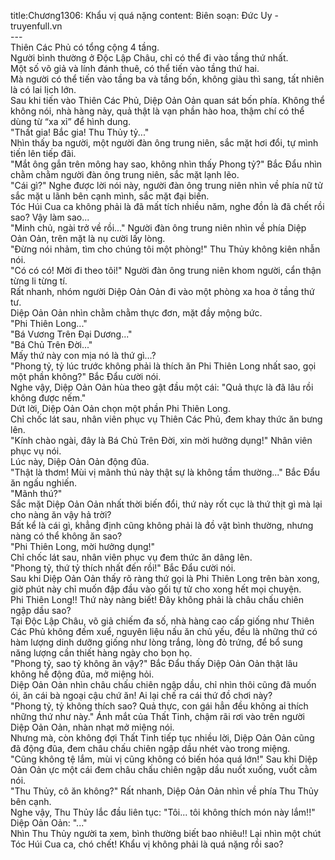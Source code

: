 title:Chương1306: Khẩu vị quá nặng
content:
Biên soạn: Đức Uy - truyenfull.vn<br>---<br>Thiên Các Phủ có tổng cộng 4 tầng.<br>Người bình thường ở Độc Lập Châu, chỉ có thể đi vào tầng thứ nhất.<br>Một số võ giả và lính đánh thuê, có thể tiến vào tầng thứ hai.<br>Mà người có thể tiến vào tầng ba và tầng bốn, không giàu thì sang, tất nhiên là có lai lịch lớn.<br>Sau khi tiến vào Thiên Các Phủ, Diệp Oản Oản quan sát bốn phía. Không thể không nói, nhà hàng này, quả thật là vạn phần hào hoa, thậm chí có thể dùng từ “xa xỉ” để hình dung.<br>"Thất gia! Bắc gia! Thu Thủy tỷ..."<br>Nhìn thấy ba người, một người đàn ông trung niên, sắc mặt hơi đổi, tự mình tiến lên tiếp đãi.<br>"Mắt ông gắn trên mông hay sao, không nhìn thấy Phong tỷ?" Bắc Đẩu nhìn chằm chằm người đàn ông trung niên, sắc mặt lạnh lẽo.<br>"Cái gì?" Nghe được lời nói này, người đàn ông trung niên nhìn về phía nữ tử sắc mặt u lãnh bên cạnh mình, sắc mặt đại biến.<br>Tóc Húi Cua ca không phải là đã mất tích nhiều năm, nghe đồn là đã chết rồi sao? Vậy làm sao...<br>"Minh chủ, ngài trở về rồi..." Người đàn ông trung niên nhìn về phía Diệp Oản Oản, trên mặt là nụ cười lấy lòng.<br>"Đừng nói nhảm, tìm cho chúng tôi một phòng!" Thu Thủy không kiên nhẫn nói.<br>"Có có có! Mời đi theo tôi!" Người đàn ông trung niên khom người, cẩn thận từng li từng tí.<br>Rất nhanh, nhóm người Diệp Oản Oản đi vào một phòng xa hoa ở tầng thứ tư.<br>Diệp Oản Oản nhìn chằm chằm thực đơn, mặt đầy mộng bức.<br>"Phi Thiên Long..."<br>"Bá Vương Trên Đại Dương..."<br>"Bá Chủ Trên Đời..."<br>Mấy thứ này con mịa nó là thứ gì…?<br>"Phong tỷ, tỷ lúc trước không phải là thích ăn Phi Thiên Long nhất sao, gọi một phần không?" Bắc Đẩu cười nói.<br>Nghe vậy, Diệp Oản Oản hùa theo gật đầu một cái: "Quả thực là đã lâu rồi không được nếm."<br>Dứt lời, Diệp Oản Oản chọn một phần Phi Thiên Long.<br>Chỉ chốc lát sau, nhân viên phục vụ Thiên Các Phủ, đem khay thức ăn bưng lên.<br>"Kính chào ngài, đây là Bá Chủ Trên Đời, xin mời hưởng dụng!" Nhân viên phục vụ nói.<br>Lúc này, Diệp Oản Oản động đũa.<br>"Thật là thơm! Mùi vị mãnh thú này thật sự là không tầm thường..." Bắc Đẩu ăn ngấu nghiến.<br>"Mãnh thú?"<br>Sắc mặt Diệp Oản Oản nhất thời biến đổi, thứ này rốt cục là thứ thịt gì mà lại cho nàng ăn vậy hả trời?<br>Bất kể là cái gì, khẳng định cũng không phải là đồ vật bình thường, nhưng nàng có thể không ăn sao?<br>"Phi Thiên Long, mời hưởng dụng!"<br>Chỉ chốc lát sau, nhân viên phục vụ đem thức ăn dâng lên.<br>"Phong tỷ, thứ tỷ thích nhất đến rồi!" Bắc Đẩu cười nói.<br>Sau khi Diệp Oản Oản thấy rõ ràng thứ gọi là Phi Thiên Long trên bàn xong, giờ phút này chỉ muốn đập đầu vào gối tự tử cho xong hết mọi chuyện.<br>Phi Thiên Long!! Thứ này nàng biết! Đây không phải là châu chấu chiên ngập dầu sao?<br>Tại Độc Lập Châu, võ giả chiếm đa số, nhà hàng cao cấp giống như Thiên Các Phủ không đếm xuể, nguyên liệu nấu ăn chủ yếu, đều là những thứ có hàm lượng dinh dưỡng giống như lòng trắng, lòng đỏ trứng, để bổ sung năng lượng cần thiết hàng ngày cho bọn họ.<br>"Phong tỷ, sao tỷ không ăn vậy?" Bắc Đẩu thấy Diệp Oản Oản thật lâu không hề động đũa, mở miệng hỏi.<br>Diệp Oản Oản nhìn châu chấu chiên ngập dầu, chỉ nhìn thôi cũng đã muốn ói, ăn cái bà ngoại cậu chứ ăn! Ai lại chế ra cái thứ đồ chơi này?<br>"Phong tỷ, tỷ không thích sao? Quả thực, con gái hẳn đều không ai thích những thứ như này." Ánh mắt của Thất Tinh, chậm rãi rơi vào trên người Diệp Oản Oản, nhàn nhạt mở miệng nói.<br>Nhưng mà, còn không đợi Thất Tinh tiếp tục nhiều lời, Diệp Oản Oản cũng đã động đũa, đem châu chấu chiên ngập dầu nhét vào trong miệng.<br>"Cũng không tệ lắm, mùi vị cũng không có biến hóa quá lớn!" Sau khi Diệp Oản Oản ực một cái đem châu chấu chiên ngập dầu nuốt xuống, vuốt cằm nói.<br>"Thu Thủy, cô ăn không?" Rất nhanh, Diệp Oản Oản nhìn về phía Thu Thủy bên cạnh.<br>Nghe vậy, Thu Thủy lắc đầu liên tục: "Tôi... tôi không thích món này lắm!!"<br>Diệp Oản Oản: "..."<br>Nhìn Thu Thủy người ta xem, bình thường biết bao nhiêu!! Lại nhìn một chút Tóc Húi Cua ca, chó chết! Khẩu vị không phải là quá nặng rồi sao?